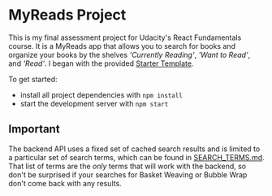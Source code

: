 # MyReads Project

This is my final assessment project for Udacity's React Fundamentals course. It is a MyReads app that allows you to search for books and organize your books by the shelves *'Currently Reading'*, *'Want to Read'*, and *'Read'*. I began with the provided [Starter Template](https://github.com/udacity/reactnd-project-myreads-starter).

To get started:

* install all project dependencies with `npm install`
* start the development server with `npm start`

## Important
The backend API uses a fixed set of cached search results and is limited to a particular set of search terms, which can be found in [SEARCH_TERMS.md](SEARCH_TERMS.md). That list of terms are the _only_ terms that will work with the backend, so don't be surprised if your searches for Basket Weaving or Bubble Wrap don't come back with any results.
